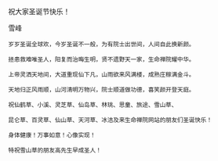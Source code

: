祝大家圣诞节快乐！

雪峰


    岁岁圣诞全球欢，今岁圣诞不一般，为有院士出世间，人间自此换新颜。

    拯患救难唯圣人，阳复而治晦生明，贤不遗野天一家，生命禅院耀中华。

    上帝灵洒天地间，大道重现仙下凡，山雨欲来风满楼，成熟庄稼满金斗。

    天地归正风雨顺，山河清明万物兴，院士顺道做功德，喜笑颜开登天庭。

    祝仙鹤草、小溪、灵芝草、仙岛草、林珧、思童、旅途、雪山草、

    昆仑草、百灵草、仙山草、天河草、冰洁及来生命禅院网站的朋友们圣诞快乐！

    身体健康！万事如意！心像实现！

    特祝雪山草的朋友高先生早成圣人！




